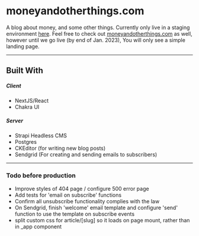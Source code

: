 # moneyandotherthings.com

A blog about money, and some other things.  Currently only live in a staging environment [here](https://next-blog-site-red.vercel.app/).  Feel free to check out [moneyandotherthings.com](https://www.moneyandotherthings.com) as well, however until we go live (by end of Jan. 2023), You will only see a simple landing page.

---

## Built With
##### Client
 - NextJS/React
 - Chakra UI


##### Server
 - Strapi Headless CMS
 - Postgres
 - CKEditor (for writing new blog posts)
 - Sendgrid (For creating and sending emails to subscribers)

 ---

### Todo before production
 - Improve styles of 404 page / configure 500 error page
 - Add tests for 'email on subscribe' functions
 - Confirm all unsubscribe functionality complies with the law
 - On Sendgrid, finish 'welcome' email template and configure 'send' function to use the template on subscribe events
 - split custom css for article/[slug] so it loads on page mount, rather than in _app component